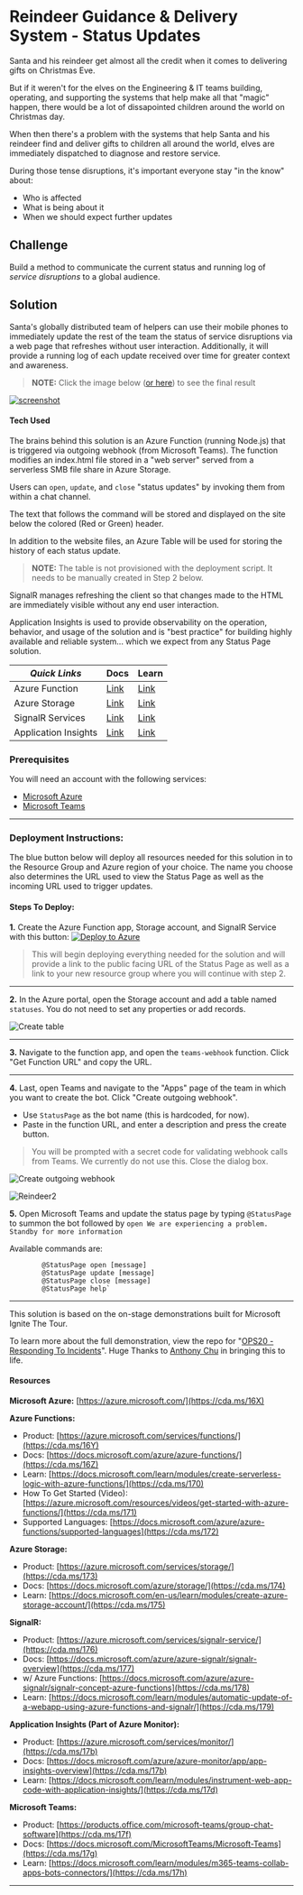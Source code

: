 # Reindeer Guidance & Delivery System - Status Updates

Santa and his reindeer get almost all the credit when it comes to delivering gifts on Christmas Eve.

But if it weren't for the elves on the Engineering & IT teams building, operating, and supporting the systems that help make all that "magic" happen, there would be a lot of dissapointed children around the world on Christmas day.

When then there's a problem with the systems that help Santa and his reindeer find and deliver gifts to children all around the world, elves are immediately dispatched to diagnose and restore service. 

During those tense disruptions, it's important everyone stay "in the know" about:

- Who is affected
- What is being about it
- When we should expect further updates

## Challenge

Build a method to communicate the current status and running log of *service disruptions* to a global audience.

## Solution

Santa's globally distributed team of helpers can use their mobile phones to immediately update the rest of the team the status of service disruptions via a web page that refreshes without user interaction. Additionally, it will provide a running log of each update received over time for greater context and awareness.

>**NOTE:** Click the image below ([or here](https://jhandcdn.blob.core.windows.net/blob/UpdateFromTeams.gif)) to see the final result

[![screenshot](img/ReindeerStatusScreenshot.png)](https://jhandcdn.blob.core.windows.net/blob/UpdateFromTeams.gif)

#### Tech Used

The brains behind this solution is an Azure Function (running Node.js) that is triggered via outgoing webhook (from Microsoft Teams). The function modifies an index.html file stored in a "web server" served from a serverless SMB file share in Azure Storage.

Users can `open`, `update`, and `close` "status updates" by invoking them from within a chat channel. 

The text that follows the command will be stored and displayed on the site below the colored (Red or Green) header.

In addition to the website files, an Azure Table will be used for storing the history of each status update. 
>**NOTE:** The table is not provisioned with the deployment script. It needs to be manually created in Step 2 below. 

SignalR manages refreshing the client so that changes made to the HTML are immediately visible without any end user interaction.

Application Insights is used to provide observability on the operation, behavior, and usage of the solution and is "best practice" for building highly available and reliable system... which we expect from any Status Page solution.

|*Quick Links*|Docs|Learn|
|---|---|---|
|Azure Function|[Link](https://cda.ms/16Z)|[Link](https://cda.ms/170)
|Azure Storage|[Link](https://cda.ms/174)|[Link](https://cda.ms/175)
|SignalR Services|[Link](https://cda.ms/177)|[Link](https://cda.ms/179)
|Application Insights|[Link](https://cda.ms/17b)| [Link](https://cda.ms/17d)

### Prerequisites

You will need an account with the following services: 

- [Microsoft Azure](https://cda.ms/16X)
- [Microsoft Teams](https://cda.ms/17f)

---

### Deployment Instructions:

The blue button below will deploy all resources needed for this solution in to the Resource Group and Azure region of your choice. The name you choose also determines the URL used to view the Status Page as well as the incoming URL used to trigger updates.

#### Steps To Deploy:

**1.** Create the Azure Function app, Storage account, and SignalR Service with this button: [![Deploy to Azure](https://azuredeploy.net/deploybutton.png)](https://azuredeploy.net/)

>This will begin deploying everything needed for the solution and will provide a link to the public facing URL of the Status Page as well as a link to your new resource group where you will continue with step 2.

---

**2.** In the Azure portal, open the Storage account and add a table named `statuses`. You do not need to set any properties or add records.

![Create table](CreateStatusesTable.gif)

---

**3.** Navigate to the function app, and open the `teams-webhook` function. Click "Get Function URL" and copy the URL.

---

**4.** Last, open Teams and navigate to the "Apps" page of the team in which you want to create the bot. Click "Create outgoing webhook".

- Use `StatusPage` as the bot name (this is hardcoded, for now). 
- Paste in the function URL, and enter a description and press the create button.

> You will be prompted with a secret code for validating webhook calls from Teams. We currently do not use this. Close the dialog box.

![Create outgoing webhook](Webhook.gif)    

![Reindeer2](https://jhandcdn.blob.core.windows.net/blob/reindeer3.gif)

**5.** Open Microsoft Teams and update the status page by typing `@StatusPage` to summon the bot followed by `open We are experiencing a problem. Standby for more information`

Available commands are: 

```bot
        @StatusPage open [message]
        @StatusPage update [message]
        @StatusPage close [message]
        @StatusPage help`
```

---

This solution is based on the on-stage demonstrations built for Microsoft Ignite The Tour. 

To learn more about the full demonstration, view the repo for "[OPS20 - Responding To Incidents]()". Huge Thanks to [Anthony Chu]() in bringing this to life.


#### Resources

**Microsoft Azure:** [https://azure.microsoft.com/](https://cda.ms/16X)

**Azure Functions:**
- Product: [https://azure.microsoft.com/services/functions/](https://cda.ms/16Y)
- Docs: [https://docs.microsoft.com/azure/azure-functions/](https://cda.ms/16Z)
- Learn: [https://docs.microsoft.com/learn/modules/create-serverless-logic-with-azure-functions/](https://cda.ms/170)
- How To Get Started (Video): [https://azure.microsoft.com/resources/videos/get-started-with-azure-functions/](https://cda.ms/171)
- Supported Languages: [https://docs.microsoft.com/azure/azure-functions/supported-languages](https://cda.ms/172)

**Azure Storage:**
- Product: [https://azure.microsoft.com/services/storage/](https://cda.ms/173)
- Docs: [https://docs.microsoft.com/azure/storage/](https://cda.ms/174)
- Learn: [https://docs.microsoft.com/en-us/learn/modules/create-azure-storage-account/](https://cda.ms/175)

**SignalR:**
- Product: [https://azure.microsoft.com/services/signalr-service/](https://cda.ms/176)
- Docs: [https://docs.microsoft.com/azure/azure-signalr/signalr-overview](https://cda.ms/177)
- w/ Azure Functions: [https://docs.microsoft.com/azure/azure-signalr/signalr-concept-azure-functions](https://cda.ms/178)
- Learn: [https://docs.microsoft.com/learn/modules/automatic-update-of-a-webapp-using-azure-functions-and-signalr/](https://cda.ms/179)

**Application Insights (Part of Azure Monitor):**
- Product: [https://azure.microsoft.com/services/monitor/](https://cda.ms/17b)
- Docs: [https://docs.microsoft.com/azure/azure-monitor/app/app-insights-overview](https://cda.ms/17b)
- Learn: [https://docs.microsoft.com/learn/modules/instrument-web-app-code-with-application-insights/](https://cda.ms/17d)

**Microsoft Teams:**
- Product: [https://products.office.com/microsoft-teams/group-chat-software](https://cda.ms/17f)
- Docs: [https://docs.microsoft.com/MicrosoftTeams/Microsoft-Teams](https://cda.ms/17g)
- Learn: [https://docs.microsoft.com/learn/modules/m365-teams-collab-apps-bots-connectors/](https://cda.ms/17h)

---